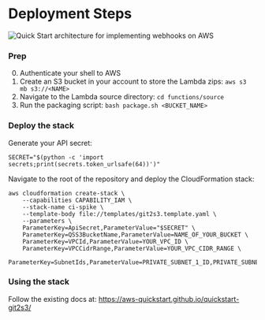 # Deployment Steps

![Quick Start architecture for implementing webhooks on AWS](./docs/images/image3.png)

### Prep

0. Authenticate your shell to AWS
1. Create an S3 bucket in your account to store the Lambda zips: `aws s3 mb s3://<NAME>`
2. Navigate to the Lambda source directory: `cd functions/source`
3. Run the packaging script: `bash package.sh <BUCKET_NAME>`

### Deploy the stack

Generate your API secret:

```shell
SECRET="$(python -c 'import secrets;print(secrets.token_urlsafe(64))')"
```

Navigate to the root of the repository and deploy the CloudFormation stack:

```shell
aws cloudformation create-stack \
    --capabilities CAPABILITY_IAM \
    --stack-name ci-spike \
    --template-body file://templates/git2s3.template.yaml \
    --parameters \
    ParameterKey=ApiSecret,ParameterValue="$SECRET" \
    ParameterKey=QSS3BucketName,ParameterValue=NAME_OF_YOUR_BUCKET \
    ParameterKey=VPCId,ParameterValue=YOUR_VPC_ID \
    ParameterKey=VPCCidrRange,ParameterValue=YOUR_VPC_CIDR_RANGE \
    ParameterKey=SubnetIds,ParameterValue=PRIVATE_SUBNET_1_ID,PRIVATE_SUBNET_2_ID
```

### Using the stack

Follow the existing docs at: https://aws-quickstart.github.io/quickstart-git2s3/
